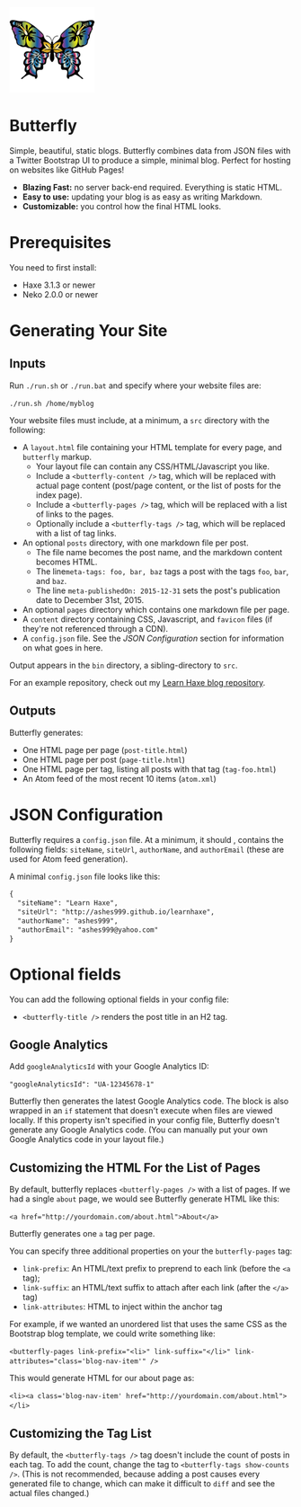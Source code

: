 ![logo](logo.png)
# Butterfly

Simple, beautiful, static blogs. Butterfly combines data from JSON files with a Twitter Bootstrap UI to produce a simple, minimal blog. Perfect for hosting on websites like GitHub Pages!

- **Blazing Fast:** no server back-end required. Everything is static HTML.
- **Easy to use:** updating your blog is as easy as writing Markdown.
- **Customizable:** you control how the final HTML looks.

# Prerequisites

You need to first install:

- Haxe 3.1.3 or newer
- Neko 2.0.0 or newer

# Generating Your Site

## Inputs

Run `./run.sh` or `./run.bat` and specify where your website files are:

`./run.sh /home/myblog`

Your website files must include, at a minimum, a `src` directory with the following:

- A `layout.html` file containing your HTML template for every page, and `butterfly` markup.
  - Your layout file can contain any CSS/HTML/Javascript you like.
  - Include a `<butterfly-content />` tag, which will be replaced with actual page content (post/page content, or the list of posts for the index page).
  - Include a `<butterfly-pages />` tag, which will be replaced with a list of links to the pages.
  - Optionally include a `<butterfly-tags />` tag, which will be replaced with a list of tag links.
- An optional `posts` directory, with one markdown file per post.
  - The file name becomes the post name, and the markdown content becomes HTML.
  - The line`meta-tags: foo, bar, baz` tags a post with the tags `foo`, `bar`, and `baz`.
  - The line `meta-publishedOn: 2015-12-31` sets the post's publication date to December 31st, 2015.
- An optional `pages` directory which contains one markdown file per page.
- A `content` directory containing CSS, Javascript, and `favicon` files (if they're not referenced through a CDN).
- A `config.json` file. See the *JSON Configuration* section for information on what goes in here.

Output appears in the `bin` directory, a sibling-directory to `src`.

For an example repository, check out my [Learn Haxe blog repository](https://github.com/ashes999/learnhaxe).

## Outputs

Butterfly generates:

- One HTML page per page (`post-title.html`)
- One HTML page per post (`page-title.html`)
- One HTML page per tag, listing all posts with that tag (`tag-foo.html`)
- An Atom feed of the most recent 10 items (`atom.xml`)

# JSON Configuration

Butterfly requires a `config.json` file. At a minimum, it should , contains the following fields: `siteName`, `siteUrl`, `authorName`, and `authorEmail` (these are used for Atom feed generation).

A minimal `config.json` file looks like this:

```
{
  "siteName": "Learn Haxe",
  "siteUrl": "http://ashes999.github.io/learnhaxe",
  "authorName": "ashes999",
  "authorEmail": "ashes999@yahoo.com"
}
```

# Optional fields

You can add the following optional fields in your config file:

- `<butterfly-title />` renders the post title in an H2 tag.

## Google Analytics

Add `googleAnalyticsId` with your Google Analytics ID:

`"googleAnalyticsId": "UA-12345678-1"`

Butterfly then generates the latest Google Analytics code. The block is also wrapped in an `if` statement that doesn't execute when files are viewed locally. If this property isn't specified in your config file, Butterfly doesn't generate any Google Analytics code. (You can manually put your own Google Analytics code in your layout file.)

## Customizing the HTML For the List of Pages

By default, butterfly replaces `<butterfly-pages />` with a list of pages. If we had a single `about` page, we would see Butterfly generate HTML like this:

`<a href="http://yourdomain.com/about.html">About</a>`

Butterfly generates one `a` tag per page.

You can specify three additional properties on your the `butterfly-pages` tag:

- `link-prefix`: An HTML/text prefix to preprend to each link (before the `<a` tag);
- `link-suffix`: an HTML/text suffix to attach after each link (after the `</a>` tag)
- `link-attributes`: HTML to inject within the anchor tag

For example, if we wanted an unordered list that uses the same CSS as the Bootstrap blog template, we could write something like:

`<butterfly-pages link-prefix="<li>" link-suffix="</li>" link-attributes="class='blog-nav-item'" />`

This would generate HTML for our about page as:

`<li><a class='blog-nav-item' href="http://yourdomain.com/about.html"></li>`

## Customizing the Tag List

By default, the `<butterfly-tags />` tag doesn't include the count of posts in each tag. To add the count, change the tag to `<butterfly-tags show-counts />`. (This is not recommended, because adding a post causes every generated file to change, which can make it difficult to `diff` and see the actual files changed.)
